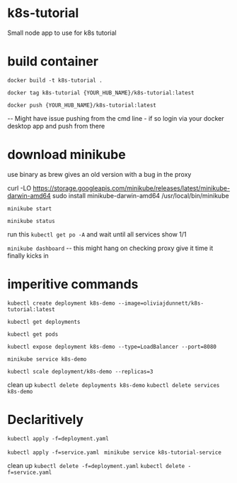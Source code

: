 # k8s-tutorial
Small node app to use for k8s tutorial 

# build container 

`docker build -t k8s-tutorial .`

`docker tag k8s-tutorial {YOUR_HUB_NAME}/k8s-tutorial:latest`

`docker push {YOUR_HUB_NAME}/k8s-tutorial:latest`

-- Might have issue pushing from the cmd line - if so login via your docker desktop app and push from there 

# download minikube

use binary as brew gives an old version with a bug in the proxy 

curl -LO https://storage.googleapis.com/minikube/releases/latest/minikube-darwin-amd64
sudo install minikube-darwin-amd64 /usr/local/bin/minikube


`minikube start`

`minikube status`

run this `kubectl get po -A` and wait until all services show 1/1

`minikube dashboard` -- this might hang on checking proxy give it time it finally kicks in

# imperitive commands 

`kubectl create deployment k8s-demo --image=oliviajdunnett/k8s-tutorial:latest`

`kubectl get deployments`

`kubectl get pods`

`kubectl expose deployment k8s-demo --type=LoadBalancer --port=8080`

`minikube service k8s-demo`

`kubectl scale deployment/k8s-demo --replicas=3`

clean up
`kubectl delete deployments k8s-demo` 
`kubectl delete services k8s-demo`



# Declaritively

`kubectl apply -f=deployment.yaml `

`kubectl apply -f=service.yaml `
`minikube service k8s-tutorial-service`

clean up 
`kubectl delete -f=deployment.yaml`
`kubectl delete -f=service.yaml`